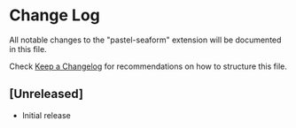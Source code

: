 # Change Log

All notable changes to the "pastel-seaform" extension will be documented in this file.

Check [Keep a Changelog](http://keepachangelog.com/) for recommendations on how to structure this file.

## [Unreleased]

- Initial release
